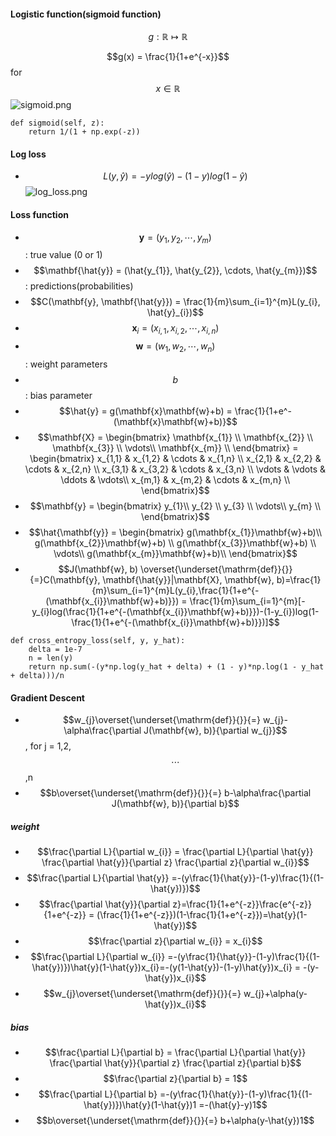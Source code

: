 #### Logistic function(sigmoid function)
$$g:\mathbb{R} \mapsto \mathbb{R}$$

$$g(x) = \frac{1}{1+e^{-x}}$$ for $$x\in\mathbb{R}$$
![sigmoid.png](https://www.dropbox.com/scl/fi/t1glpp8jo31eazk013gqe/sigmoid.png?rlkey=vbw7lg30gohq2arjyokqpp9d5&dl=0&raw=1)
```
def sigmoid(self, z):
    return 1/(1 + np.exp(-z))
```

#### Log loss
- $$L(y, \hat{y})=-ylog(\hat{y})-(1-y)log(1-\hat{y})$$
![log_loss.png](https://www.dropbox.com/scl/fi/wt2kegsxe5ysjk22qy4i6/log_loss.png?rlkey=o9nunk1fckhbdxb12nlt80mg1&dl=0&raw=1)

#### Loss function
- $$\mathbf{y} = (y_{1}, y_{2}, \cdots,y_{m})$$ : true value (0 or 1)
- $$\mathbf{\hat{y}} = (\hat{y_{1}}, \hat{y_{2}}, \cdots, \hat{y_{m}})$$ : predictions(probabilities)
- $$C(\mathbf{y}, \mathbf{\hat{y}}) = \frac{1}{m}\sum_{i=1}^{m}L(y_{i}, \hat{y}_{i})$$
- $$\mathbf{x}_{i} = (x_{i, 1},x_{i, 2}, \cdots, x_{i, n})$$
- $$\mathbf{w} = (w_{1},w_{2}, \cdots, w_{n})$$ : weight parameters
- $$b$$ : bias parameter
- $$\hat{y} = g(\mathbf{x}\mathbf{w}+b) = \frac{1}{1+e^-(\mathbf{x}\mathbf{w}+b)}$$
- $$\mathbf{X} = \begin{bmatrix} 
\mathbf{x_{1}} \\ 
\mathbf{x_{2}} \\
\mathbf{x_{3}} \\
\vdots\\
\mathbf{x_{m}} \\
\end{bmatrix} = \begin{bmatrix}
x_{1,1} & x_{1,2} & \cdots & x_{1,n} \\
x_{2,1} & x_{2,2} & \cdots & x_{2,n} \\
x_{3,1} & x_{3,2} & \cdots & x_{3,n} \\
\vdots & \vdots & \ddots & \vdots\\
x_{m,1} & x_{m,2} & \cdots & x_{m,n} \\
\end{bmatrix}$$ 
- $$\mathbf{y} = \begin{bmatrix}
y_{1}\\ 
y_{2} \\
y_{3} \\
\vdots\\
y_{m} \\
\end{bmatrix}$$
- $$\hat{\mathbf{y}} = \begin{bmatrix}
g(\mathbf{x_{1}}\mathbf{w}+b)\\ 
g(\mathbf{x_{2}}\mathbf{w}+b) \\
g(\mathbf{x_{3}}\mathbf{w}+b) \\
\vdots\\
g(\mathbf{x_{m}}\mathbf{w}+b)\\
\end{bmatrix}$$
- $$J(\mathbf{w}, b) \overset{\underset{\mathrm{def}}{}}{=}C(\mathbf{y}, \mathbf{\hat{y}}|\mathbf{X}, \mathbf{w}, b)=\frac{1}{m}\sum_{i=1}^{m}L(y_{i},\frac{1}{1+e^{-(\mathbf{x_{i}}\mathbf{w}+b)}}) = \frac{1}{m}\sum_{i=1}^{m}[-y_{i}log(\frac{1}{1+e^{-(\mathbf{x_{i}}\mathbf{w}+b)}})-(1-y_{i})log(1-\frac{1}{1+e^{-(\mathbf{x_{i}}\mathbf{w}+b)}})]$$
```
def cross_entropy_loss(self, y, y_hat):
    delta = 1e-7
    n = len(y)
    return np.sum(-(y*np.log(y_hat + delta) + (1 - y)*np.log(1 - y_hat + delta)))/n
```
#### Gradient Descent
- $$w_{j}\overset{\underset{\mathrm{def}}{}}{=} w_{j}-\alpha\frac{\partial J(\mathbf{w}, b)}{\partial w_{j}}$$ , for j = 1,2,$$\cdots$$,n
- $$b\overset{\underset{\mathrm{def}}{}}{=} b-\alpha\frac{\partial J(\mathbf{w}, b)}{\partial b}$$
##### weight
- $$\frac{\partial L}{\partial w_{i}} = \frac{\partial L}{\partial \hat{y}} \frac{\partial \hat{y}}{\partial z} \frac{\partial z}{\partial w_{i}}$$
- $$\frac{\partial L}{\partial \hat{y}} =-(y\frac{1}{\hat{y}}-(1-y)\frac{1}{(1-\hat{y})})$$
- $$\frac{\partial \hat{y}}{\partial z}=\frac{1}{1+e^{-z}}\frac{e^{-z}}{1+e^{-z}} = (\frac{1}{1+e^{-z}})(1-\frac{1}{1+e^{-z}})=\hat{y}(1-\hat{y})$$
- $$\frac{\partial z}{\partial w_{i}} = x_{i}$$
- $$\frac{\partial L}{\partial w_{i}} =-(y\frac{1}{\hat{y}}-(1-y)\frac{1}{(1-\hat{y})})\hat{y}(1-\hat{y})x_{i}=-(y(1-\hat{y})-(1-y)\hat{y})x_{i} = -(y-\hat{y})x_{i}$$
- $$w_{j}\overset{\underset{\mathrm{def}}{}}{=} w_{j}+\alpha(y-\hat{y})x_{i}$$
##### bias
- $$\frac{\partial L}{\partial b} = \frac{\partial L}{\partial \hat{y}} \frac{\partial \hat{y}}{\partial z} \frac{\partial z}{\partial b}$$
- $$\frac{\partial z}{\partial b} = 1$$
- $$\frac{\partial L}{\partial b} =-(y\frac{1}{\hat{y}}-(1-y)\frac{1}{(1-\hat{y})})\hat{y}(1-\hat{y})1 =-(\hat{y}-y)1$$
- $$b\overset{\underset{\mathrm{def}}{}}{=} b+\alpha(y-\hat{y})1$$
